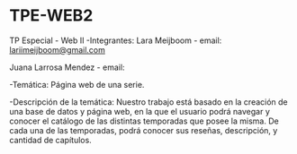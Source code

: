 # TPE-WEB2
TP Especial - Web II
-Integrantes: 
Lara Meijboom - email: lariimeijboom@gmail.com

Juana Larrosa Mendez - email: 

-Temática: 
Página web de una serie.

-Descripción de la temática:
Nuestro trabajo está basado en la creación de una base de datos y página web, en la que el usuario podrá navegar y conocer el catálogo de las distintas temporadas que posee la misma.
De cada una de las temporadas, podrá conocer sus reseñas, descripción, y cantidad de capítulos. 
